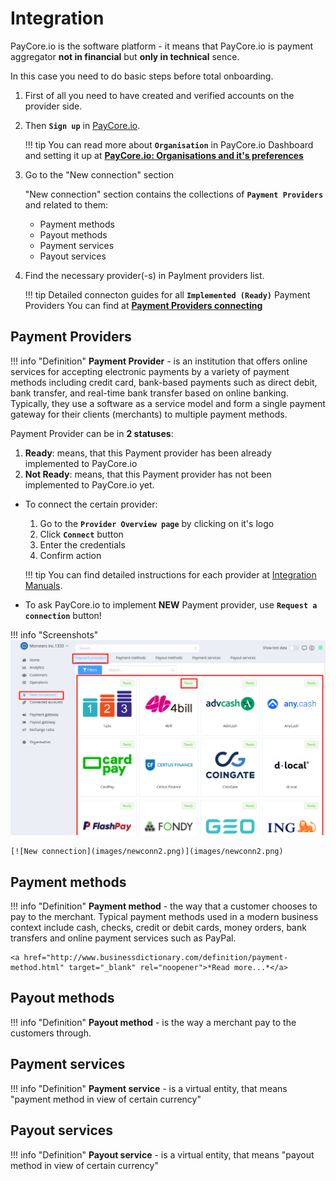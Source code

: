 # Integration

PayСore.io is the software platform  - it means that PayСore.io  is payment aggregator **not in financial** but **only in technical** sence.

In this case you need to do basic steps before total onboarding.

1. First of all you need to have created and verified accounts on the provider side. 
2. Then **`Sign up`** in <a href="https://dashboard.paycore.io/register" target="_blank" rel="noopener">PayСore.io</a>.

    !!! tip
        You can read more about **`Organisation`** in PayСore.io Dashboard  and setting it up at [**PayСore.io: Organisations and it's preferences**](../organisation/)

3. Go to the "New connection" section

    "New connection" section  contains the collections of **`Payment Providers`** and related to them:
    
    - Payment methods
    - Payout methods
    - Payment services
    - Payout services

4. Find the necessary provider(-s) in Paylment providers list.

    !!! tip
        Detailed connecton guides for all **`Implemented (Ready)`** Payment Providers You can find at [**Payment Providers connecting**](/connectors/)

## Payment Providers 

!!! info "Definition"
    **Payment Provider** - is an institution that offers online services for accepting electronic payments by a variety of payment methods including credit card, bank-based payments such as direct debit, bank transfer, and real-time bank transfer based on online banking. Typically, they use a software as a service model and form a single payment gateway for their clients (merchants) to multiple payment methods.

Payment Provider  can be in **2 statuses**:

1. **Ready**: means, that this Payment provider has been already implemented to PayСore.io 
2. **Not Ready**: means, that this Payment provider has  not been implemented to PayСore.io yet.
    
- To connect the certain provider:

    1. Go to the **`Provider Overview page`** by clicking on it's logo
    2. Click **`Connect`** button
    3. Enter the credentials 
    4. Confirm action
    
    !!! tip
        You can find detailed instructions for each provider at [Integration    Manuals](/connectors/).

- To ask PayCore.io to implement **NEW** Payment provider, use **`Request a connection`** button!

!!! info "Screenshots"
    [![New connection](images/newconn1.png)](images/newconn1.png)

    [![New connection](images/newconn2.png)](images/newconn2.png)


## Payment methods

!!! info "Definition"
    **Payment method** - the way that a customer chooses to pay to the merchant. Typical payment methods used in a modern business context include cash, checks, credit or debit cards, money orders, bank transfers and online payment services such as PayPal.
    
    <a href="http://www.businessdictionary.com/definition/payment-method.html" target="_blank" rel="noopener">*Read more...*</a>

## Payout methods

!!! info "Definition"
    **Payout method** - is the way a merchant pay to the customers through.

## Payment services

!!! info "Definition"
    **Payment service** - is a virtual entity, that means "payment method in view of certain currency"

## Payout services 

!!! info "Definition"
    **Payout service** - is a virtual entity, that means "payout method in view of certain currency"